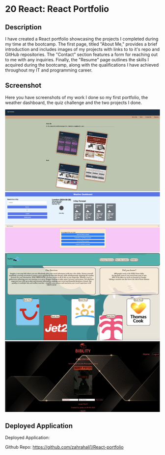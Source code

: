 # 20 React: React Portfolio

## Description

 I have created a React portfolio showcasing the projects I completed during my time at the bootcamp. The first page, titled "About Me," provides a brief introduction and includes images of my projects with links to to it's repo and GitHub repositories. The "Contact" section features a form for reaching out to me with any inquiries. Finally, the "Resume" page outlines the skills I acquired during the bootcamp, along with the qualifications I have achieved throughout my IT and programming career.



## Screenshot
Here you have screenshots of my work I done so my first portfolio, the weather dashboard, the quiz challenge and the two projects I done. 

![First Portfolio](https://github.com/zahrahali1/React-portfolio/raw/main/public/images/First%20Portfolio.png)
![Weather Dashboard](https://github.com/zahrahali1/React-portfolio/raw/main/public/images/Weather%20Dashboard.png)
![Quiz Challenge](https://github.com/zahrahali1/React-portfolio/raw/main/public/images/Quiz%20Challenge.png)
![Project 1](https://github.com/zahrahali1/React-portfolio/raw/main/public/images/Project%201.png)
![Project 2](https://github.com/zahrahali1/React-portfolio/raw/main/public/images/Project%202.png)


## Deployed Application

Deployed Application: 

Github Repo: https://github.com/zahrahali1/React-portfolio
